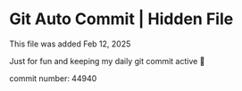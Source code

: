# Git Auto Commit | Hidden File

This file was added Feb 12, 2025

Just for fun and keeping my daily git commit active 🤪

commit number: 44940
